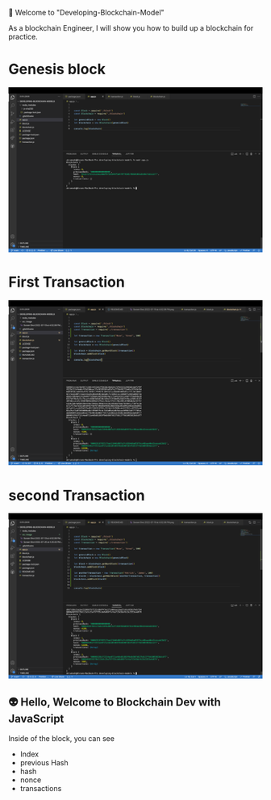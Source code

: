 🤟 Welcome to "Developing-Blockchain-Model"

As a blockchain Engineer, I will show you how to build up a blockchain for practice.

# Genesis block
![Intro](https://github.com/ahrumnoh/developing-blockchain-models/blob/main/src/image/Screen%20Shot%202022-07-19%20at%204.52.06%20PM.png)


# First Transaction
![Second](https://github.com/ahrumnoh/developing-blockchain-models/blob/main/src/image/Screen%20Shot%202022-07-25%20at%204.25.02%20PM.png)


# second Transaction
![Second](https://github.com/ahrumnoh/developing-blockchain-models/blob/main/src/image/Screen%20Shot%202022-07-26%20at%2012.32.43%20PM.png)




## 👽 Hello, Welcome to Blockchain Dev with JavaScript

Inside of the block, you can see
* Index
* previous Hash
* hash
* nonce
* transactions

